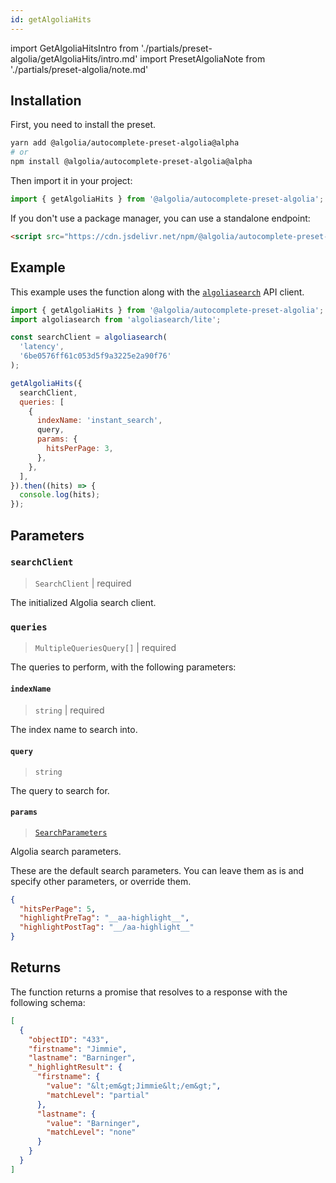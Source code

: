 ```yaml
---
id: getAlgoliaHits
---
```


import GetAlgoliaHitsIntro from './partials/preset-algolia/getAlgoliaHits/intro.md'
import PresetAlgoliaNote from './partials/preset-algolia/note.md'

<GetAlgoliaHitsIntro />

<PresetAlgoliaNote />

## Installation

First, you need to install the preset.

```bash
yarn add @algolia/autocomplete-preset-algolia@alpha
# or
npm install @algolia/autocomplete-preset-algolia@alpha
```

Then import it in your project:

```js
import { getAlgoliaHits } from '@algolia/autocomplete-preset-algolia';
```

If you don't use a package manager, you can use a standalone endpoint:

```html
<script src="https://cdn.jsdelivr.net/npm/@algolia/autocomplete-preset-algolia@alpha"></script>
```

## Example

This example uses the function along with the [`algoliasearch`](https://www.npmjs.com/package/algoliasearch) API client.

```js
import { getAlgoliaHits } from '@algolia/autocomplete-preset-algolia';
import algoliasearch from 'algoliasearch/lite';

const searchClient = algoliasearch(
  'latency',
  '6be0576ff61c053d5f9a3225e2a90f76'
);

getAlgoliaHits({
  searchClient,
  queries: [
    {
      indexName: 'instant_search',
      query,
      params: {
        hitsPerPage: 3,
      },
    },
  ],
}).then((hits) => {
  console.log(hits);
});
```

## Parameters

### `searchClient`

> `SearchClient` | required

The initialized Algolia search client.

### `queries`

> `MultipleQueriesQuery[]` | required

The queries to perform, with the following parameters:

#### `indexName`

> `string` | required

The index name to search into.

#### `query`

> `string`

The query to search for.

#### `params`

> [`SearchParameters`](https://www.algolia.com/doc/api-reference/search-api-parameters/)

Algolia search parameters.

These are the default search parameters. You can leave them as is and specify other parameters, or override them.

```json
{
  "hitsPerPage": 5,
  "highlightPreTag": "__aa-highlight__",
  "highlightPostTag": "__/aa-highlight__"
}
```

## Returns

The function returns a promise that resolves to a response with the following schema:

```json
[
  {
    "objectID": "433",
    "firstname": "Jimmie",
    "lastname": "Barninger",
    "_highlightResult": {
      "firstname": {
        "value": "&lt;em&gt;Jimmie&lt;/em&gt;",
        "matchLevel": "partial"
      },
      "lastname": {
        "value": "Barninger",
        "matchLevel": "none"
      }
    }
  }
]
```
